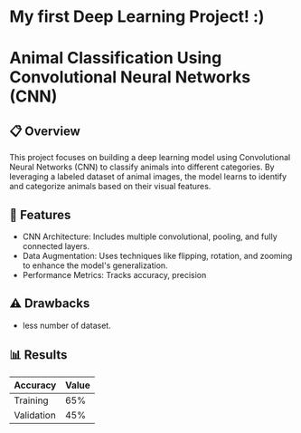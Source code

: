 # My first Deep Learning Project!  :)
# Animal Classification Using Convolutional Neural Networks (CNN)

## 📋 Overview
This project focuses on building a deep learning model using Convolutional Neural Networks (CNN) to classify animals into different categories.
By leveraging a labeled dataset of animal images, the model learns to identify and categorize animals based on their visual features.

## 🌟 Features
- CNN Architecture: Includes multiple convolutional, pooling, and fully connected layers.
- Data Augmentation: Uses techniques like flipping, rotation, and zooming to enhance the model's generalization.
- Performance Metrics: Tracks accuracy, precision

## ⚠️ Drawbacks
- less number of dataset.


## 📊 Results
| Accuracy         | Value |
|------------------|-------|
| Training         | 65%   |
| Validation       | 45%   |

